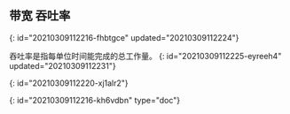 ## 带宽 吞吐率
{: id="20210309112216-fhbtgce" updated="20210309112224"}

吞吐率是指每单位时间能完成的总工作量。
{: id="20210309112225-eyreeh4" updated="20210309112231"}

{: id="20210309112220-xj1alr2"}


{: id="20210309112216-kh6vdbn" type="doc"}
